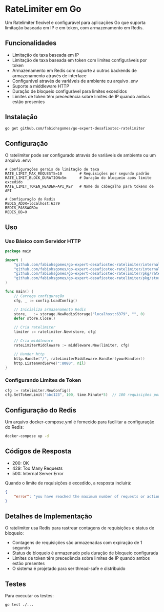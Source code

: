 # RateLimiter em Go

Um Ratelimiter flexível e configurável para aplicações Go que suporta limitação baseada em IP e em token, com armazenamento em Redis.

## Funcionalidades

- Limitação de taxa baseada em IP
- Limitação de taxa baseada em token com limites configuráveis por token
- Armazenamento em Redis com suporte a outros backends de armazenamento através de interface
- Configurável através de variáveis de ambiente ou arquivo .env
- Suporte a middleware HTTP
- Duração de bloqueio configurável para limites excedidos
- Limites de token têm precedência sobre limites de IP quando ambos estão presentes

## Instalação

```bash
go get github.com/fabiohsgomes/go-expert-desafiostec-ratelimiter
```

## Configuração

O ratelimiter pode ser configurado através de variáveis de ambiente ou um arquivo .env:

```env
# Configurações gerais de limitação de taxa
RATE_LIMIT_MAX_REQUESTS=10        # Requisições por segundo padrão
RATE_LIMIT_BLOCK_DURATION=5m      # Duração do bloqueio após limite excedido
RATE_LIMIT_TOKEN_HEADER=API_KEY   # Nome do cabeçalho para tokens de API

# Configuração do Redis
REDIS_ADDR=localhost:6379
REDIS_PASSWORD=
REDIS_DB=0
```

## Uso

### Uso Básico com Servidor HTTP

```go
package main

import (
    "github.com/fabiohsgomes/go-expert-desafiostec-ratelimiter/internal/config"
    "github.com/fabiohsgomes/go-expert-desafiostec-ratelimiter/internal/middleware"
    "github.com/fabiohsgomes/go-expert-desafiostec-ratelimiter/pkg/ratelimiter"
    "github.com/fabiohsgomes/go-expert-desafiostec-ratelimiter/pkg/storage"
)

func main() {
    // Carrega configuração
    cfg, _ := config.LoadConfig()

    // Inicializa armazenamento Redis
    store, _ := storage.NewRedisStorage("localhost:6379", "", 0)
    defer store.Close()

    // Cria ratelimiter
    limiter := ratelimiter.New(store, cfg)

    // Cria middleware
    rateLimiterMiddleware := middleware.New(limiter, cfg)

    // Hander http
    http.Handle("/", rateLimiterMiddleware.Handler(yourHandler))
    http.ListenAndServe(":8080", nil)
}
```

### Configurando Limites de Token

```go
cfg := ratelimiter.NewConfig()
cfg.SetTokenLimit("abc123", 100, time.Minute*5)  // 100 requisições por segundo, bloqueio de 5 minutos
```

## Configuração do Redis

Um arquivo docker-compose.yml é fornecido para facilitar a configuração do Redis:

```bash
docker-compose up -d
```

## Códigos de Resposta

- 200: OK
- 429: Too Many Requests
- 500: Internal Server Error

Quando o limite de requisições é excedido, a resposta incluirá:
```json
{
    "error": "you have reached the maximum number of requests or actions allowed within a certain time frame"
}
```

## Detalhes de Implementação

O ratelimiter usa Redis para rastrear contagens de requisições e status de bloqueio:
- Contagens de requisições são armazenadas com expiração de 1 segundo
- Status de bloqueio é armazenado pela duração de bloqueio configurada
- Limites de token têm precedência sobre limites de IP quando ambos estão presentes
- O sistema é projetado para ser thread-safe e distribuído

## Testes

Para executar os testes:

```bash
go test ./...
```